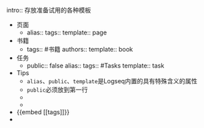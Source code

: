 intro:: 存放准备试用的各种模板

- 页面
	- alias:: 
	  tags::
	  template:: page
- 书籍
	- tags:: #书籍
	  authors::
	  template:: book
- 任务
	- public:: false
	  alias::
	  tags:: #Tasks
	  template:: task
- Tips
	- `alias`、`public`、`template`是Logseq内置的具有特殊含义的属性
	- `public`必须放到第一行
	-
	-
- {{embed [[tags]]}}
-